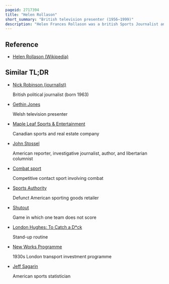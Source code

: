 ```yaml
---
pageid: 2717394
title: "Helen Rollason"
short_summary: "British television presenter (1956–1999)"
description: "Helen Frances Rollason was a british Sports Journalist and Television Presenter who became the first female Presenter of the bbc Sports Programme Grandstand in 1990. She was also a regular Presenter of Sport on Friday, and of the Children's Programme Newsround during the 1980s."
---
```


## Reference

- [Helen Rollason (Wikipedia)](https://en.wikipedia.org/?curid=2717394)

## Similar TL;DR

- [Nick Robinson (journalist)](/tldr/en/nick-robinson-journalist)

  British political journalist (born 1963)

- [Gethin Jones](/tldr/en/gethin-jones)

  Welsh television presenter

- [Maple Leaf Sports & Entertainment](/tldr/en/maple-leaf-sports-entertainment)

  Canadian sports and real estate company

- [John Stossel](/tldr/en/john-stossel)

  American reporter, investigative journalist, author, and libertarian columnist

- [Combat sport](/tldr/en/combat-sport)

  Competitive contact sport involving combat

- [Sports Authority](/tldr/en/sports-authority)

  Defunct American sporting goods retailer

- [Shutout](/tldr/en/shutout)

  Game in which one team does not score

- [London Hughes: To Catch a D\*ck](/tldr/en/london-hughes-to-catch-a-dck)

  Stand-up routine

- [New Works Programme](/tldr/en/new-works-programme)

  1930s London transport investment programme

- [Jeff Sagarin](/tldr/en/jeff-sagarin)

  American sports statistician
